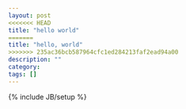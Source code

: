 ```yaml
---
layout: post
<<<<<<< HEAD
title: "hello world"
=======
title: "hello, world"
>>>>>>> 235ac36bcb587964cfc1ed284213faf2ead94a00
description: ""
category: 
tags: []
---
```

{% include JB/setup %}
